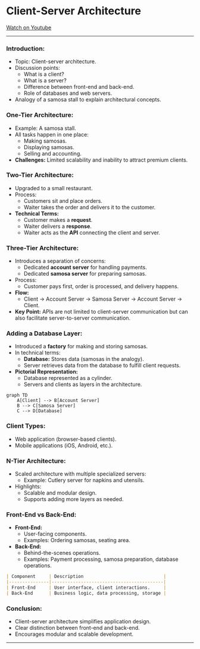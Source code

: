 
# Client-Server Architecture

[Watch on Youtube](https://www.youtube.com/watch?v=jWGSVN_4atk)

---

### **Introduction:**
  - Topic: Client-server architecture.
  - Discussion points:
    - What is a client?
    - What is a server?
    - Difference between front-end and back-end.
    - Role of databases and web servers.
  - Analogy of a samosa stall to explain architectural concepts.

### **One-Tier Architecture:**
  - Example: A samosa stall.
  - All tasks happen in one place:
    - Making samosas.
    - Displaying samosas.
    - Selling and accounting.
  - **Challenges:** Limited scalability and inability to attract premium clients.

### **Two-Tier Architecture:**
  - Upgraded to a small restaurant.
  - Process:
    - Customers sit and place orders.
    - Waiter takes the order and delivers it to the customer.
  - **Technical Terms:**
    - Customer makes a **request**.
    - Waiter delivers a **response**.
    - Waiter acts as the **API** connecting the client and server.

### **Three-Tier Architecture:**
  - Introduces a separation of concerns:
    - Dedicated **account server** for handling payments.
    - Dedicated **samosa server** for preparing samosas.
  - Process:
    - Customer pays first, order is processed, and delivery happens.
  - **Flow:**
    - Client -> Account Server -> Samosa Server -> Account Server -> Client.
  - **Key Point:** APIs are not limited to client-server communication but can also facilitate server-to-server communication.

### **Adding a Database Layer:**
  - Introduced a **factory** for making and storing samosas.
  - In technical terms:
    - **Database:** Stores data (samosas in the analogy).
    - Server retrieves data from the database to fulfill client requests.
  - **Pictorial Representation:**
    - Database represented as a cylinder.
    - Servers and clients as layers in the architecture.

```mermaid
graph TD
    A[Client] --> B[Account Server]
    B --> C[Samosa Server]
    C --> D[Database]
```

### **Client Types:**
  - Web application (browser-based clients).
  - Mobile applications (iOS, Android, etc.).

### **N-Tier Architecture:**
  - Scaled architecture with multiple specialized servers:
    - Example: Cutlery server for napkins and utensils.
  - Highlights:
    - Scalable and modular design.
    - Supports adding more layers as needed.

### **Front-End vs Back-End:**
  - **Front-End:**
    - User-facing components.
    - Examples: Ordering samosas, seating area.
  - **Back-End:**
    - Behind-the-scenes operations.
    - Examples: Payment processing, samosa preparation, database operations.

```markdown
| Component     | Description                              |
|---------------|------------------------------------------|
| Front-End     | User interface, client interactions.     |
| Back-End      | Business logic, data processing, storage |
```

### **Conclusion:**
  - Client-server architecture simplifies application design.
  - Clear distinction between front-end and back-end.
  - Encourages modular and scalable development.

---

